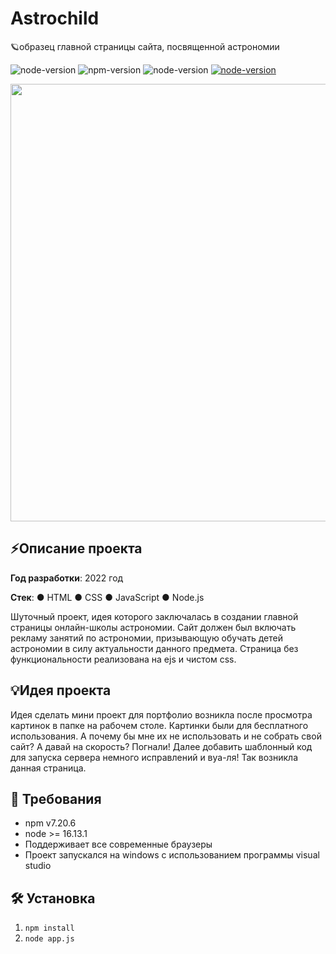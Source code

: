 # Astrochild
🪐образец главной страницы сайта, посвященной астрономии

![node-version](https://img.shields.io/badge/license-MIT-blue)
![npm-version](https://img.shields.io/badge/npm-7.20.6-red) 
![node-version](https://img.shields.io/badge/node->=16.13.1-green)
[![node-version](https://img.shields.io/badge/watch-live-blueviolet)](https://swenlii.up.railway.app/works/astro-for-children)<!-- ccылка на проект -->

<div align="center">
<img src="https://swenlii.github.io/img/projects/astrochild.png" width="700px">
</div>

## ⚡Описание проекта

**Год разработки**: 2022 год

**Стек**: ● HTML ● CSS ● JavaScript ● Node.js

Шуточный проект, идея которого заключалась в создании главной страницы онлайн-школы астрономии. Сайт должен был включать рекламу занятий по астрономии, призывающую обучать детей астрономии в силу актуальности данного предмета. Страница без функциональности реализована на ejs и чистом css. 

## 💡Идея проекта
Идея сделать мини проект для портфолио возникла после просмотра картинок в папке на рабочем столе. Картинки были для бесплатного использования. А почему бы мне их не использовать и не собрать свой сайт? А давай на скорость? Погнали! Далее добавить шаблонный код для запуска сервера немного исправлений и вуа-ля! Так возникла данная страница.

## 📝 Требования

- npm v7.20.6
- node >= 16.13.1
- Поддерживает все современные браузеры
- Проект запускался на windows с использованием программы visual studio

## 🛠️ Установка

1. `npm install`
2. `node app.js`
